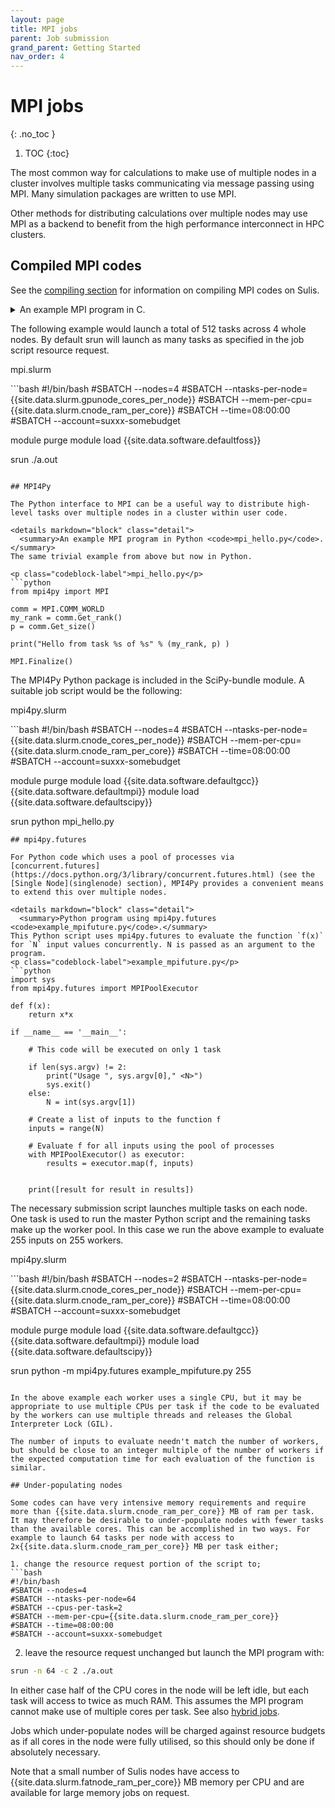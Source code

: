 ```yaml
---
layout: page
title: MPI jobs 
parent: Job submission
grand_parent: Getting Started
nav_order: 4
---
```


# MPI jobs
{: .no_toc }

1. TOC
{:toc}

The most common way for calculations to make use of multiple nodes in a cluster involves multiple tasks communicating via message passing using MPI. Many simulation packages are written to use MPI.

Other methods for distributing calculations over multiple nodes may use MPI as a backend to benefit from the high performance interconnect in HPC clusters.

## Compiled MPI codes

See the [compiling section](../software/compiling) for information on compiling MPI codes on Sulis.

<details markdown="block" class="detail">
  <summary>An example MPI program in C.</summary>
An trivial example of a hello world code in MPI.

<p class="codeblock-label">mpi_hello.c</p>
```c 
#include <stdio.h>
#include <stdio.h>
#include <stdlib.h>
#include "mpi.h"

int main(int argc, char* argv[]) {

  int my_rank, p;
  MPI_Init(&argc, &argv);
  MPI_Comm_rank ( MPI_COMM_WORLD, &my_rank );
  MPI_Comm_size ( MPI_COMM_WORLD, &p );
  printf("Hello from task %d of %d\n", my_rank, p );
  MPI_Finalize();
  exit(EXIT_SUCCESS);

}
``` 
This might be compiled into the executable `a.out` via:
```bash
{{site.data.terminal.prompt}} module load {{site.data.software.defaultfoss}}
{{site.data.terminal.prompt}} mpicc mpi_hello.c
```
</details>

The following example would launch a total of 512 tasks across 4 whole nodes. By default
srun will launch as many tasks as specified in the job script resource request.

<p class="codeblock-label">mpi.slurm</p>
```bash
#!/bin/bash
#SBATCH --nodes=4
#SBATCH --ntasks-per-node={{site.data.slurm.gpunode_cores_per_node}}
#SBATCH --mem-per-cpu={{site.data.slurm.cnode_ram_per_core}}
#SBATCH --time=08:00:00
#SBATCH --account=suxxx-somebudget

module purge
module load {{site.data.software.defaultfoss}}

srun ./a.out
```

## MPI4Py 

The Python interface to MPI can be a useful way to distribute high-level tasks over multiple nodes in a cluster within user code.

<details markdown="block" class="detail">
  <summary>An example MPI program in Python <code>mpi_hello.py</code>.</summary>
The same trivial example from above but now in Python.

<p class="codeblock-label">mpi_hello.py</p>
```python
from mpi4py import MPI

comm = MPI.COMM_WORLD
my_rank = comm.Get_rank()
p = comm.Get_size()

print("Hello from task %s of %s" % (my_rank, p) )

MPI.Finalize()
``` 
</details>

The MPI4Py Python package is included in the SciPy-bundle module. A suitable job script would be the following:

<p class="codeblock-label">mpi4py.slurm</p>
```bash
#!/bin/bash
#SBATCH --nodes=4
#SBATCH --ntasks-per-node={{site.data.slurm.cnode_cores_per_node}}
#SBATCH --mem-per-cpu={{site.data.slurm.cnode_ram_per_core}}
#SBATCH --time=08:00:00
#SBATCH --account=suxxx-somebudget

module purge
module load {{site.data.software.defaultgcc}} {{site.data.software.defaultmpi}}
module load {{site.data.software.defaultscipy}}

srun python mpi_hello.py
```
## mpi4py.futures

For Python code which uses a pool of processes via [concurrent.futures](https://docs.python.org/3/library/concurrent.futures.html) (see the [Single Node](singlenode) section), MPI4Py provides a convenient means to extend this over multiple nodes.

<details markdown="block" class="detail">
  <summary>Python program using mpi4py.futures <code>example_mpifuture.py</code>.</summary>
This Python script uses mpi4py.futures to evaluate the function `f(x)` for `N` input values concurrently. N is passed as an argument to the program.
<p class="codeblock-label">example_mpifuture.py</p>
```python
import sys
from mpi4py.futures import MPIPoolExecutor
    
def f(x):
    return x*x

if __name__ == '__main__':

    # This code will be executed on only 1 task

    if len(sys.argv) != 2:
        print("Usage ", sys.argv[0]," <N>")
        sys.exit()
    else:
        N = int(sys.argv[1])
    
    # Create a list of inputs to the function f
    inputs = range(N)
    
    # Evaluate f for all inputs using the pool of processes
    with MPIPoolExecutor() as executor:
        results = executor.map(f, inputs)


    print([result for result in results])
``` 
</details>

The necessary submission script launches multiple tasks on each node. One task is used to run the master Python script and the remaining tasks make up the worker pool. In this case we run the above example to evaluate 255 inputs on 255 workers.

<p class="codeblock-label">mpi4py.slurm</p>
```bash
#!/bin/bash
#SBATCH --nodes=2
#SBATCH --ntasks-per-node={{site.data.slurm.cnode_cores_per_node}}
#SBATCH --mem-per-cpu={{site.data.slurm.cnode_ram_per_core}}
#SBATCH --time=08:00:00
#SBATCH --account=suxxx-somebudget

module purge
module load {{site.data.software.defaultgcc}} {{site.data.software.defaultmpi}}
module load {{site.data.software.defaultscipy}}

srun python -m mpi4py.futures example_mpifuture.py 255
```

In the above example each worker uses a single CPU, but it may be appropriate to use multiple CPUs per task if the code to be evaluated by the workers can use multiple threads and releases the Global Interpreter Lock (GIL).

The number of inputs to evaluate needn't match the number of workers, but should be close to an integer multiple of the number of workers if the expected computation time for each evaluation of the function is similar.

## Under-populating nodes

Some codes can have very intensive memory requirements and require more than {{site.data.slurm.cnode_ram_per_core}} MB of ram per task. It may therefore be desirable to under-populate nodes with fewer tasks than the available cores. This can be accomplished in two ways. For example to launch 64 tasks per node with access to 2x{{site.data.slurm.cnode_ram_per_core}} MB per task either;

1. change the resource request portion of the script to;
```bash
#!/bin/bash
#SBATCH --nodes=4
#SBATCH --ntasks-per-node=64
#SBATCH --cpus-per-task=2
#SBATCH --mem-per-cpu={{site.data.slurm.cnode_ram_per_core}}
#SBATCH --time=08:00:00
#SBATCH --account=suxxx-somebudget
````
2. leave the resource request unchanged but launch the MPI program with:
```bash
srun -n 64 -c 2 ./a.out
````

In either case half of the CPU cores in the node will be left idle, but each task will access to twice as much RAM. This assumes the MPI program cannot make use of multiple cores per task. See also [hybrid jobs](../hybrid/). 

Jobs which under-populate nodes will be charged against resource budgets as if all cores in the node were fully utilised, so this should only be done if absolutely necessary. 

Note that a small number of Sulis nodes have access to {{site.data.slurm.fatnode_ram_per_core}} MB memory per CPU and are available for large memory jobs on request.